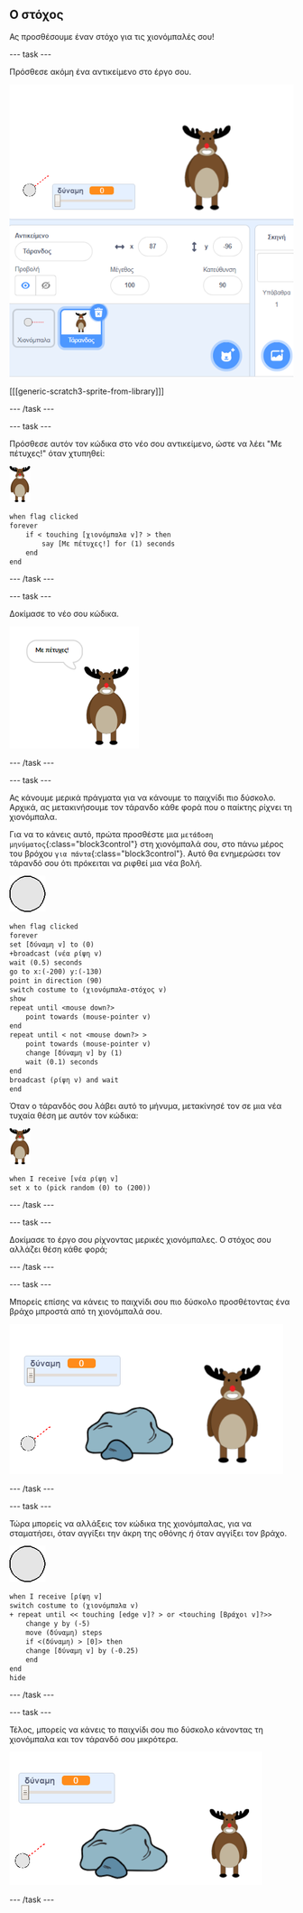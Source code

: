 ## Ο στόχος

Ας προσθέσουμε έναν στόχο για τις χιονόμπαλές σου!

--- task ---

Πρόσθεσε ακόμη ένα αντικείμενο στο έργο σου.

![ένα αντικείμενο στόχος στο σκηνικό](images/snow-deer.png)

[[[generic-scratch3-sprite-from-library]]]

--- /task ---

--- task ---

Πρόσθεσε αυτόν τον κώδικα στο νέο σου αντικείμενο, ώστε να λέει "Με πέτυχες!" όταν χτυπηθεί:

![αντικείμενο στόχος](images/target-sprite.png)

```blocks3
when flag clicked
forever
    if < touching [χιονόμπαλα v]? > then
        say [Με πέτυχες!] for (1) seconds
    end
end
```

--- /task ---

--- task ---

Δοκίμασε το νέο σου κώδικα.

![αντικείμενο στόχος που λέει με πέτυχες!](images/snow-hit.png)

--- /task ---

--- task ---

Ας κάνουμε μερικά πράγματα για να κάνουμε το παιχνίδι πιο δύσκολο. Αρχικά, ας μετακινήσουμε τον τάρανδο κάθε φορά που ο παίκτης ρίχνει τη χιονόμπαλα.

Για να το κάνεις αυτό, πρώτα προσθέστε μια `μετάδοση μηνύματος`{:class="block3control"} στη χιονόμπαλά σου, στο πάνω μέρος του βρόχου `για πάντα`{:class="block3control"}. Αυτό θα ενημερώσει τον τάρανδό σου ότι πρόκειται να ριφθεί μια νέα βολή.

![αντικείμενο χιονόμπαλα](images/snowball-sprite.png)

```blocks3
when flag clicked
forever
set [δύναμη v] to (0)
+broadcast (νέα ρίψη v)
wait (0.5) seconds
go to x:(-200) y:(-130)
point in direction (90)
switch costume to (χιονόμπαλα-στόχος v)
show
repeat until <mouse down?>
    point towards (mouse-pointer v)
end
repeat until < not <mouse down?> >
    point towards (mouse-pointer v)
    change [δύναμη v] by (1)
    wait (0.1) seconds
end
broadcast (ρίψη v) and wait
end
```

Όταν ο τάρανδός σου λάβει αυτό το μήνυμα, μετακίνησέ τον σε μια νέα τυχαία θέση με αυτόν τον κώδικα:

![αντικείμενο στόχος](images/target-sprite.png)

```blocks3
when I receive [νέα ρίψη v]
set x to (pick random (0) to (200))
```

--- /task ---

--- task ---

Δοκίμασε το έργο σου ρίχνοντας μερικές χιονόμπαλες. Ο στόχος σου αλλάζει θέση κάθε φορά;

--- /task ---

--- task ---

Μπορείς επίσης να κάνεις το παιχνίδι σου πιο δύσκολο προσθέτοντας ένα βράχο μπροστά από τη χιονόμπαλά σου.

![αντικείμενο πέτρα στο σκηνικό](images/snow-rock.png)

--- /task ---

--- task ---

Τώρα μπορείς να αλλάξεις τον κώδικα της χιονόμπαλας, για να σταματήσει, όταν αγγίξει την άκρη της οθόνης _ή_ όταν αγγίξει τον βράχο.

![αντικείμενο χιονόμπαλα](images/snowball-sprite.png)

```blocks3
when I receive [ρίψη v]
switch costume to (χιονόμπαλα v)
+ repeat until << touching [edge v]? > or <touching [Βράχοι v]?>>
    change y by (-5)
    move (δύναμη) steps
    if <(δύναμη) > [0]> then
    change [δύναμη v] by (-0.25)
    end
end
hide
```

--- /task ---

--- task ---

Τέλος, μπορείς να κάνεις το παιχνίδι σου πιο δύσκολο κάνοντας τη χιονόμπαλα και τον τάρανδό σου μικρότερα.

![μικρή χιονόμπαλα και αντικείμενο στόχος](images/snow-small.png)

--- /task ---
